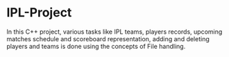 # IPL-Project
In this C++ project, various tasks like IPL teams, players records, upcoming matches schedule and scoreboard representation, adding and deleting players and teams is done using the concepts of File handling.

